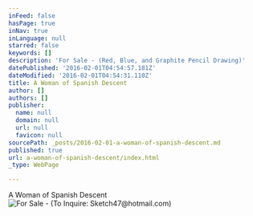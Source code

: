 ```yaml
---
inFeed: false
hasPage: true
inNav: true
inLanguage: null
starred: false
keywords: []
description: 'For Sale - (Red, Blue, and Graphite Pencil Drawing)'
datePublished: '2016-02-01T04:54:57.181Z'
dateModified: '2016-02-01T04:54:31.110Z'
title: A Woman of Spanish Descent
author: []
authors: []
publisher:
  name: null
  domain: null
  url: null
  favicon: null
sourcePath: _posts/2016-02-01-a-woman-of-spanish-descent.md
published: true
url: a-woman-of-spanish-descent/index.html
_type: WebPage

---
```

A Woman of Spanish Descent
![For Sale - (To Inquire:  Sketch47@hotmail.com)](https://the-grid-user-content.s3-us-west-2.amazonaws.com/0b2be3da-9e72-486f-ae56-0bbe494bb90a.jpg)